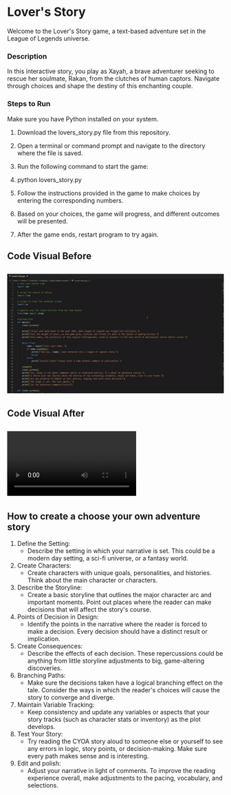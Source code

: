 # Lover's Story
Welcome to the Lover's Story game, a text-based adventure set in the League of Legends universe.
### Description
In this interactive story, you play as Xayah, a brave adventurer seeking to rescue her soulmate, Rakan, from the clutches of human captors. Navigate through choices and shape the destiny of this enchanting couple.

### Steps to Run
Make sure you have Python installed on your system.

1. Download the lovers_story.py file from this repository.

1. Open a terminal or command prompt and navigate to the directory where the file is saved.

1. Run the following command to start the game:

1. python lovers_story.py

1. Follow the instructions provided in the game to make choices by entering the corresponding numbers.

1. Based on your choices, the game will progress, and different outcomes will be presented.

1. After the game ends, restart program to try again.

## Code Visual Before
 ![](XayRak_gif.gif)
 ---
 ## Code Visual After
 ![](finished.preview.mp4)
 ---
 ## How to create a choose your own adventure story
1. Define the Setting:
    - Describe the setting in which your narrative is set. This could be a modern day setting, a sci-fi universe, or a fantasy world.
1. Create Characters:
    - Create characters with unique goals, personalities, and histories. Think about the main character or characters.
1. Describe the Storyline:
    - Create a basic storyline that outlines the major character arc and important moments. Point out places where the reader can make decisions that will affect the story's course.
1. Points of Decision in Design:
    - Identify the points in the narrative where the reader is forced to make a decision. Every decision should have a distinct result or implication.
1. Create Consequences:
    - Describe the effects of each decision. These repercussions could be anything from little storyline adjustments to big, game-altering discoveries.
1. Branching Paths:
    - Make sure the decisions taken have a logical branching effect on the tale. Consider the ways in which the reader's choices will cause the story to converge and diverge.
1. Maintain Variable Tracking:
    - Keep consistency and update any variables or aspects that your story tracks (such as character stats or inventory) as the plot develops.
1. Test Your Story:
    - Try reading the CYOA story aloud to someone else or yourself to see any errors in logic, story points, or decision-making. Make sure every path makes sense and is interesting.
1. Edit and polish:
    - Adjust your narrative in light of comments. To improve the reading experience overall, make adjustments to the pacing, vocabulary, and selections.











